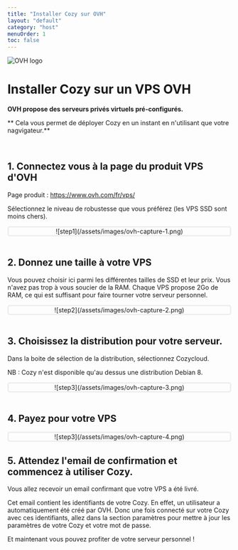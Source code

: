```yaml
---
title: "Installer Cozy sur OVH"
layout: "default"
category: "host"
menuOrder: 1
toc: false
---
```



<div class="install-inner-logo"> 
<img alt="OVH logo" src="/assets/images/ovh-logo.png">
</div>

# Installer Cozy sur un VPS OVH

**OVH propose des serveurs privés virtuels pré-configurés.**
<br>

** Cela vous permet de déployer Cozy en un instant en n'utilisant que votre
nagvigateur.**    

<br>

## 1. Connectez vous à la page du produit VPS d'OVH

Page produit : https://www.ovh.com/fr/vps/

Sélectionnez le niveau de robustesse que vous préférez (les VPS SSD sont moins
chers).

<div style="border: 3px solid #eee; text-align: center; border-radius: 5px">
![step1](/assets/images/ovh-capture-1.png)
</div>


<br>

## 2. Donnez une taille à votre VPS

Vous pouvez choisir ici parmi les différentes tailles de SSD et leur prix.
Vous n'avez pas trop à vous soucier de la RAM. Chaque VPS propose 2Go de RAM, 
ce qui est suffisant pour faire tourner votre serveur personnel.

<div style="border: 3px solid #eee; text-align: center; border-radius: 5px">
![step2](/assets/images/ovh-capture-2.png)
</div>

<br>


## 3. Choisissez la distribution pour votre serveur.

Dans la boite de sélection de la distribution, sélectionnez Cozycloud.

NB : Cozy n'est disponible qu'au dessus une distribution Debian 8.

<div style="border: 3px solid #eee; text-align: center; border-radius: 5px">
![step3](/assets/images/ovh-capture-3.png)
</div>

<br>

## 4. Payez pour votre VPS

<div style="border: 3px solid #eee; text-align: center; border-radius: 5px">
![step3](/assets/images/ovh-capture-4.png)
</div>

## 5. Attendez l'email de confirmation et commencez à utiliser Cozy.

Vous allez recevoir un email confirmant que votre VPS a été livré. 

Cet email contient les identifiants de votre Cozy. En effet, un utilisateur a
automatiquement été créé par OVH. Donc une fois connecté sur votre Cozy avec
ces identifiants, allez dans la section paramètres pour mettre à jour les
paramètres de votre Cozy et votre mot de passe.

Et maintenant vous pouvez profiter de votre serveur personnel !

